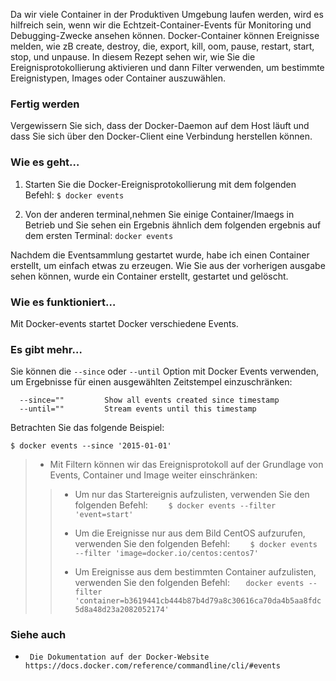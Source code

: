 Da wir viele Container in der Produktiven Umgebung laufen werden, wird es hilfreich sein, wenn wir die Echtzeit-Container-Events für Monitoring und Debugging-Zwecke ansehen können. Docker-Container können Ereignisse melden, wie zB create, destroy, die, export, kill, oom, pause, restart, start, stop, und unpause. In diesem Rezept sehen wir, wie Sie die Ereignisprotokollierung aktivieren und dann Filter verwenden, um bestimmte Ereignistypen, Images oder Container auszuwählen.

### Fertig werden

Vergewissern Sie sich, dass der Docker-Daemon auf dem Host läuft und dass Sie sich über den Docker-Client eine Verbindung herstellen können.

### Wie es geht…

1. Starten Sie die Docker-Ereignisprotokollierung mit dem folgenden Befehl:
`$ docker events`

2. Von der anderen terminal,nehmen Sie einige Container/Imaegs in  Betrieb und Sie sehen ein Ergebnis ähnlich dem folgenden ergebnis auf dem ersten Terminal:
`docker events`

Nachdem die Eventsammlung gestartet wurde, habe ich einen Container erstellt, um einfach etwas zu erzeugen. Wie Sie aus der vorherigen ausgabe sehen können, wurde ein Container erstellt, gestartet und gelöscht.

### Wie es funktioniert…

Mit Docker-events startet Docker verschiedene Events.

### Es gibt mehr…

Sie können die `--since` oder `--until` Option mit Docker Events verwenden, um Ergebnisse für einen ausgewählten Zeitstempel einzuschränken:
```
  --since=""         Show all events created since timestamp 
  --until=""         Stream events until this timestamp 
```

Betrachten Sie das folgende Beispiel:

`$ docker events --since '2015-01-01'`

>* Mit Filtern können wir das Ereignisprotokoll auf der Grundlage von Events, Container und Image weiter einschränken:
>> * Um nur das Startereignis aufzulisten, verwenden Sie den folgenden Befehl:
>> `	$ docker events --filter 'event=start'`
>>
>> * Um die Ereignisse nur aus dem Bild CentOS aufzurufen, verwenden Sie den folgenden Befehl:
>> `	$ docker events --filter 'image=docker.io/centos:centos7'`
>>
>> * Um Ereignisse aus dem bestimmten Container aufzulisten, verwenden Sie den folgenden Befehl:
>>  `	docker events --filter 'container=b3619441cb444b87b4d79a8c30616ca70da4b5aa8fdc5d8a48d23a2082052174'`
>> 
>

### Siehe auch

*      Die Dokumentation auf der Docker-Website https://docs.docker.com/reference/commandline/cli/#events
